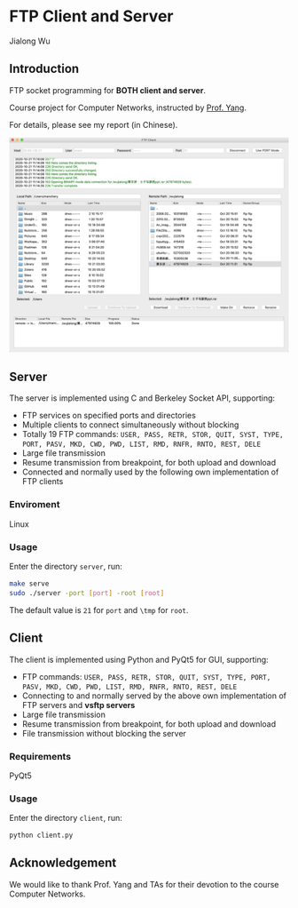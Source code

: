 # FTP Client and Server

Jialong Wu

## Introduction

FTP socket programming for **BOTH client and server**. 

Course project for Computer Networks, instructed by [Prof. Yang](http://tns.thss.tsinghua.edu.cn/~yangzheng/).

For details, please see my report (in Chinese).

![client-demo](figures/client.png)
## Server

The server is implemented using C and Berkeley Socket API, supporting:

- FTP services on specified ports and directories
- Multiple clients to connect simultaneously without blocking
- Totally 19 FTP commands: `USER, PASS, RETR, STOR, QUIT, SYST, TYPE, PORT, PASV, MKD, CWD, PWD, LIST, RMD, RNFR, RNTO, REST, DELE`
- Large file transmission
- Resume transmission from breakpoint, for both upload and download
- Connected and normally used by the following own implementation of FTP clients

### Enviroment

Linux

### Usage

Enter the directory `server`, run:

````bash
make serve
sudo ./server -port [port] -root [root]
````

The default value is `21` for `port` and `\tmp` for `root`. 

## Client

The client is implemented using Python and PyQt5 for GUI, supporting:

- FTP commands: `USER, PASS, RETR, STOR, QUIT, SYST, TYPE, PORT, PASV, MKD, CWD, PWD, LIST, RMD, RNFR, RNTO, REST, DELE`
- Connecting to and normally served by the above own implementation of FTP servers and **vsftp servers**
- Large file transmission
- Resume transmission from breakpoint, for both upload and download
- File transmission without blocking the server

### Requirements

PyQt5
### Usage

Enter the directory `client`, run:

```bash
python client.py
```
## Acknowledgement

We would like to thank Prof. Yang and TAs for their devotion to the course Computer Networks.



